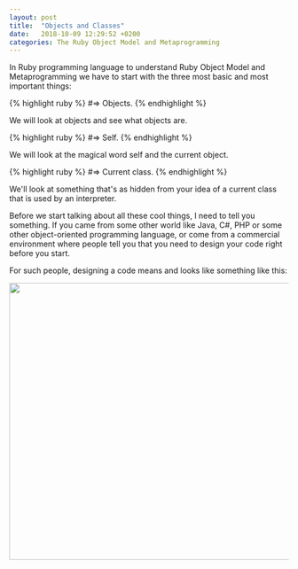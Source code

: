 ```yaml
---
layout: post
title:  "Objects and Classes"
date:   2018-10-09 12:29:52 +0200
categories: The Ruby Object Model and Metaprogramming
---
```

In Ruby programming language to understand Ruby Object Model and Metaprogramming we have to start with the three most basic and most important things:

{% highlight ruby %}
#=> Objects.
{% endhighlight %}

We will look at objects and see what objects are.

{% highlight ruby %}
#=> Self.
{% endhighlight %}

We will look at the magical word self and the current object.

{% highlight ruby %}
#=> Current class.
{% endhighlight %}

We'll look at something that's as hidden from your idea of a current class that is used by an interpreter.

Before we start talking about all these cool things, I need to tell you something. If you came from some other world like Java, C#, PHP or some other object-oriented programming language, or come from a commercial environment where people tell you that you need to design your code right before you start.

For such people, designing a code means and looks like something like this:

<img src="{{site.url}}assets/img/UML-Class-Diagram.png" height="500" width="900">

<!--Check out the [Jekyll docs][jekyll-docs] for more info on how to get the most out of Jekyll. File all bugs/feature requests at [Jekyll’s GitHub repo][jekyll-gh]. If you have questions, you can ask them on [Jekyll Talk][jekyll-talk].

[jekyll-docs]: https://jekyllrb.com/docs/home
[jekyll-gh]:   https://github.com/jekyll/jekyll
[jekyll-talk]: https://talk.jekyllrb.com/-->
